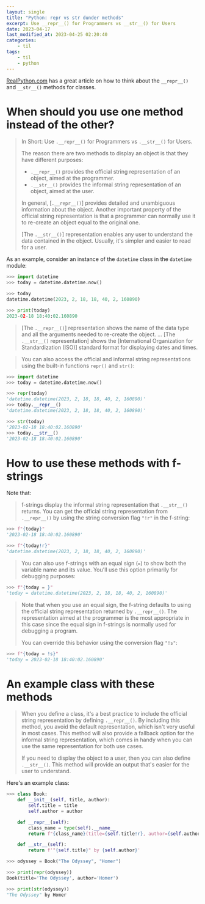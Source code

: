 ```yaml
---
layout: single
title: "Python: repr vs str dunder methods"
excerpt: Use __repr__() for Programmers vs __str__() for Users
date: 2023-04-17
last_modified_at: 2023-04-25 02:20:40
categories:
    - til
tags:
    - til
    - python
---
```


[RealPython.com](https://realpython.com/python-repr-vs-str/) has a great article on how to think about the
`__repr__()` and `__str__()` methods for classes.

# When should you use one method instead of the other?

> In Short: Use `.__repr__()` for Programmers vs `.__str__()` for Users.
>
> The reason there are two methods to display an object is that they have different purposes:
>
> -   `.__repr__()` provides the official string representation of an object, aimed at the programmer.
> -   `.__str__()` provides the informal string representation of an object, aimed at the user.
>
> In general, \[`.__repr__()`\] provides detailed and unambiguous information about the object.
> Another important property of the official string representation is
> that a programmer can normally use it to re-create an object equal to the original one.
>
> \[The `.__str__()`\] representation enables any user to understand the data contained in the object.
> Usually, it's simpler and easier to read for a user.

As an example, consider an instance of the `datetime` class in the `datetime` module:

```python
>>> import datetime
>>> today = datetime.datetime.now()

>>> today
datetime.datetime(2023, 2, 18, 18, 40, 2, 160890)

>>> print(today)
2023-02-18 18:40:02.160890
```

> \[The `.__repr__()`\] representation shows the name of the data type and all the arguments
> needed to re-create the object.
> ...
> \[The `.__str__()` representation\] shows the
> \[International Organization for Standardization (ISO)\] standard format for displaying dates and times.

> You can also access the official and informal string representations
> using the built-in functions `repr()` and `str()`:

```python
>>> import datetime
>>> today = datetime.datetime.now()

>>> repr(today)
'datetime.datetime(2023, 2, 18, 18, 40, 2, 160890)'
>>> today.__repr__()
'datetime.datetime(2023, 2, 18, 18, 40, 2, 160890)'

>>> str(today)
'2023-02-18 18:40:02.160890'
>>> today.__str__()
'2023-02-18 18:40:02.160890'
```

# How to use these methods with f-strings

Note that:

> f-strings display the informal string representation that `.__str__()` returns.
> You can get the official string representation from `.__repr__()`
> by using the string conversion flag `"!r"` in the f-string:

```python
>>> f"{today}"
'2023-02-18 18:40:02.160890'

>>> f"{today!r}"
'datetime.datetime(2023, 2, 18, 18, 40, 2, 160890)'
```

> You can also use f-strings with an equal sign (`=`) to show both the variable name and its value.
> You'll use this option primarily for debugging purposes:

```python
>>> f"{today = }"
'today = datetime.datetime(2023, 2, 18, 18, 40, 2, 160890)'
```

> Note that when you use an equal sign,
> the f-string defaults to using the official string representation returned by `.__repr__()`.
> The representation aimed at the programmer is the most appropriate in this case
> since the equal sign in f-strings is normally used for debugging a program.
>
> You can override this behavior using the conversion flag `"!s"`:

```python
>>> f"{today = !s}"
'today = 2023-02-18 18:40:02.160890'
```

# An example class with these methods

> When you define a class, it's a best practice to include the official string representation by defining `.__repr__()`.
> By including this method, you avoid the default representation, which isn't very useful in most cases.
> This method will also provide a fallback option for the informal string representation,
> which comes in handy when you can use the same representation for both use cases.
>
> If you need to display the object to a user, then you can also define `.__str__()`.
> This method will provide an output that's easier for the user to understand.

Here's an example class:

```python
>>> class Book:
    def __init__(self, title, author):
        self.title = title
        self.author = author

    def __repr__(self):
        class_name = type(self).__name__
        return f"{class_name}(title={self.title!r}, author={self.author!r})"

    def __str__(self):
        return f'"{self.title}" by {self.author}'

>>> odyssey = Book("The Odyssey", "Homer")

>>> print(repr(odyssey))
Book(title='The Odyssey', author='Homer')

>>> print(str(odyssey))
"The Odyssey" by Homer
```
